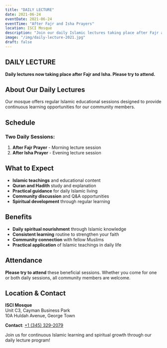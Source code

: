 ```yaml
---
title: "DAILY LECTURE"
date: 2021-06-24
eventDate: 2021-06-24
eventTime: "After Fajr and Isha Prayers"
location: ISCI Mosque
description: "Join our daily Islamic lectures taking place after Fajr and Isha prayers for continuous learning and spiritual growth."
image: "/img/daily-lecture-2021.jpg"
draft: false
---
```


## DAILY LECTURE

**Daily lectures now taking place after Fajr and Isha. Please try to attend.**

## About Our Daily Lectures

Our mosque offers regular Islamic educational sessions designed to provide continuous learning opportunities for our community members.

## Schedule

### **Two Daily Sessions:**
1. **After Fajr Prayer** - Morning lecture session
2. **After Isha Prayer** - Evening lecture session

## What to Expect

- **Islamic teachings** and educational content
- **Quran and Hadith** study and explanation  
- **Practical guidance** for daily Islamic living
- **Community discussion** and Q&A opportunities
- **Spiritual development** through regular learning

## Benefits

- **Daily spiritual nourishment** through Islamic knowledge
- **Consistent learning** routine to strengthen your faith
- **Community connection** with fellow Muslims
- **Practical application** of Islamic teachings in daily life

## Attendance

**Please try to attend** these beneficial sessions. Whether you come for one or both daily sessions, all community members are welcome.

## Location & Contact

**ISCI Mosque**  
Unit C3, Cayman Business Park  
10A Huldah Avenue, George Town

**Contact**: [+1 (345) 329-2079](tel:+13453292079)

Join us for continuous Islamic learning and spiritual growth through our daily lecture program!
